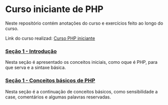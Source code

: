 # Curso iniciante de PHP

Neste repositório contém anotações do curso e exercícios feito ao longo do curso. 

Link do curso realizad: [Curso PHP iniciante](https://www.udemy.com/course/php-do-zero-a-maestria-com-projetos-incriveis/)

### [Seção 1 - Introdução](./secao_01/)

Nesta seção é apresentado os conceitos iniciais, como oque é PHP, para que serva e a sintaxe básica. 

### [Seção 1 - Conceitos básicos de PHP](./secao_02/)

Nesta seção é a continuação de conceitos básicos, como sensibilidade a case, comentários e algumas palavras reservadas. 
